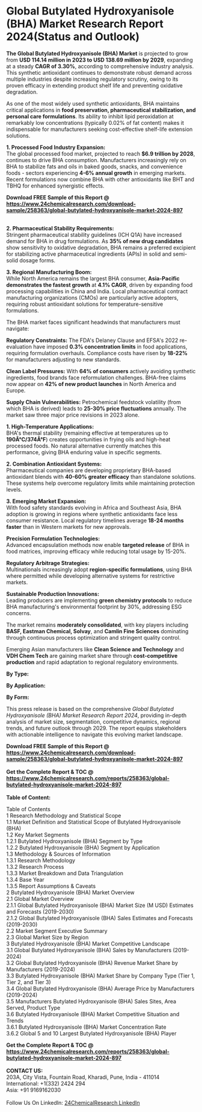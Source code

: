 <h1>Global Butylated Hydroxyanisole (BHA) Market Research Report 2024(Status and Outlook)</h1><p><strong>The Global Butylated Hydroxyanisole (BHA) Market</strong> is projected to grow from <strong>USD 114.14 million in 2023 to USD 138.69 million by 2029</strong>, expanding at a steady <strong>CAGR of 3.30%</strong>, according to comprehensive industry analysis. This synthetic antioxidant continues to demonstrate robust demand across multiple industries despite increasing regulatory scrutiny, owing to its proven efficacy in extending product shelf life and preventing oxidative degradation.</p><p>As one of the most widely used synthetic antioxidants, BHA maintains critical applications in <strong>food preservation, pharmaceutical stabilization, and personal care formulations</strong>. Its ability to inhibit lipid peroxidation at remarkably low concentrations (typically 0.02% of fat content) makes it indispensable for manufacturers seeking cost-effective shelf-life extension solutions.</p><p><strong>1. Processed Food Industry Expansion:</strong><br>
The global processed food market, projected to reach <strong>$6.9 trillion by 2028</strong>, continues to drive BHA consumption. Manufacturers increasingly rely on BHA to stabilize fats and oils in baked goods, snacks, and convenience foods - sectors experiencing <strong>4-6% annual growth</strong> in emerging markets. Recent formulations now combine BHA with other antioxidants like BHT and TBHQ for enhanced synergistic effects.</p><div><b>Download FREE Sample of this Report @ 
            <a href="https://www.24chemicalresearch.com/download-sample/258363/global-butylated-hydroxyanisole-market-2024-897">
            https://www.24chemicalresearch.com/download-sample/258363/global-butylated-hydroxyanisole-market-2024-897</a></b></div><br><p><strong>2. Pharmaceutical Stability Requirements:</strong><br>
Stringent pharmaceutical stability guidelines (ICH Q1A) have increased demand for BHA in drug formulations. As <strong>35% of new drug candidates</strong> show sensitivity to oxidative degradation, BHA remains a preferred excipient for stabilizing active pharmaceutical ingredients (APIs) in solid and semi-solid dosage forms.</p><p><strong>3. Regional Manufacturing Boom:</strong><br>
While North America remains the largest BHA consumer, <strong>Asia-Pacific demonstrates the fastest growth</strong> at <strong>4.1% CAGR</strong>, driven by expanding food processing capabilities in China and India. Local pharmaceutical contract manufacturing organizations (CMOs) are particularly active adopters, requiring robust antioxidant solutions for temperature-sensitive formulations.</p><p>The BHA market faces significant headwinds that manufacturers must navigate:</p><p><strong>Regulatory Constraints:</strong> The FDA's Delaney Clause and EFSA's 2022 re-evaluation have imposed <strong>0.3% concentration limits</strong> in food applications, requiring formulation overhauls. Compliance costs have risen by <strong>18-22%</strong> for manufacturers adjusting to new standards.</p><p><strong>Clean Label Pressures:</strong> With <strong>64% of consumers</strong> actively avoiding synthetic ingredients, food brands face reformulation challenges. BHA-free claims now appear on <strong>42% of new product launches</strong> in North America and Europe.</p><p><strong>Supply Chain Vulnerabilities:</strong> Petrochemical feedstock volatility (from which BHA is derived) leads to <strong>25-30% price fluctuations</strong> annually. The market saw three major price revisions in 2023 alone.</p><p><strong>1. High-Temperature Applications:</strong><br>
BHA's thermal stability (remaining effective at temperatures up to <strong>190Â°C/374Â°F</strong>) creates opportunities in frying oils and high-heat processed foods. No natural alternative currently matches this performance, giving BHA enduring value in specific segments.</p><p><strong>2. Combination Antioxidant Systems:</strong><br>
Pharmaceutical companies are developing proprietary BHA-based antioxidant blends with <strong>40-60% greater efficacy</strong> than standalone solutions. These systems help overcome regulatory limits while maintaining protection levels.</p><p><strong>3. Emerging Market Expansion:</strong><br>
With food safety standards evolving in Africa and Southeast Asia, BHA adoption is growing in regions where synthetic antioxidants face less consumer resistance. Local regulatory timelines average <strong>18-24 months faster</strong> than in Western markets for new approvals.</p><p><strong>Precision Formulation Technologies:</strong><br>
	Advanced encapsulation methods now enable <strong>targeted release</strong> of BHA in food matrices, improving efficacy while reducing total usage by 15-20%.</p><p><strong>Regulatory Arbitrage Strategies:</strong><br>
	Multinationals increasingly adopt <strong>region-specific formulations</strong>, using BHA where permitted while developing alternative systems for restrictive markets.</p><p><strong>Sustainable Production Innovations:</strong><br>
	Leading producers are implementing <strong>green chemistry protocols</strong> to reduce BHA manufacturing's environmental footprint by 30%, addressing ESG concerns.</p><p>The market remains <strong>moderately consolidated</strong>, with key players including <strong>BASF, Eastman Chemical, Solvay</strong>, and <strong>Camlin Fine Sciences</strong> dominating through continuous process optimization and stringent quality control.</p><p>Emerging Asian manufacturers like <strong>Clean Science and Technology</strong> and <strong>VDH Chem Tech</strong> are gaining market share through <strong>cost-competitive production</strong> and rapid adaptation to regional regulatory environments.</p><p><strong>By Type:</strong></p><p><strong>By Application:</strong></p><p><strong>By Form:</strong></p><p>This press release is based on the comprehensive <em>Global Butylated Hydroxyanisole (BHA) Market Research Report 2024</em>, providing in-depth analysis of market size, segmentation, competitive dynamics, regional trends, and future outlook through 2029. The report equips stakeholders with actionable intelligence to navigate this evolving market landscape.</p><div><b>Download FREE Sample of this Report @ 
            <a href="https://www.24chemicalresearch.com/download-sample/258363/global-butylated-hydroxyanisole-market-2024-897">
            https://www.24chemicalresearch.com/download-sample/258363/global-butylated-hydroxyanisole-market-2024-897</a></b></div><br><div><b>Get the Complete Report & TOC @ 
            <a href="https://www.24chemicalresearch.com/reports/258363/global-butylated-hydroxyanisole-market-2024-897">
            https://www.24chemicalresearch.com/reports/258363/global-butylated-hydroxyanisole-market-2024-897</a></b></div><br>
            <b>Table of Content:</b><p>Table of Contents<br />
1 Research Methodology and Statistical Scope<br />
1.1 Market Definition and Statistical Scope of Butylated Hydroxyanisole (BHA)<br />
1.2 Key Market Segments<br />
1.2.1 Butylated Hydroxyanisole (BHA) Segment by Type<br />
1.2.2 Butylated Hydroxyanisole (BHA) Segment by Application<br />
1.3 Methodology & Sources of Information<br />
1.3.1 Research Methodology<br />
1.3.2 Research Process<br />
1.3.3 Market Breakdown and Data Triangulation<br />
1.3.4 Base Year<br />
1.3.5 Report Assumptions & Caveats<br />
2 Butylated Hydroxyanisole (BHA) Market Overview<br />
2.1 Global Market Overview<br />
2.1.1 Global Butylated Hydroxyanisole (BHA) Market Size (M USD) Estimates and Forecasts (2019-2030)<br />
2.1.2 Global Butylated Hydroxyanisole (BHA) Sales Estimates and Forecasts (2019-2030)<br />
2.2 Market Segment Executive Summary<br />
2.3 Global Market Size by Region<br />
3 Butylated Hydroxyanisole (BHA) Market Competitive Landscape<br />
3.1 Global Butylated Hydroxyanisole (BHA) Sales by Manufacturers (2019-2024)<br />
3.2 Global Butylated Hydroxyanisole (BHA) Revenue Market Share by Manufacturers (2019-2024)<br />
3.3 Butylated Hydroxyanisole (BHA) Market Share by Company Type (Tier 1, Tier 2, and Tier 3)<br />
3.4 Global Butylated Hydroxyanisole (BHA) Average Price by Manufacturers (2019-2024)<br />
3.5 Manufacturers Butylated Hydroxyanisole (BHA) Sales Sites, Area Served, Product Type<br />
3.6 Butylated Hydroxyanisole (BHA) Market Competitive Situation and Trends<br />
3.6.1 Butylated Hydroxyanisole (BHA) Market Concentration Rate<br />
3.6.2 Global 5 and 10 Largest Butylated Hydroxyanisole (BHA) Player</p><div><b>Get the Complete Report & TOC @ 
            <a href="https://www.24chemicalresearch.com/reports/258363/global-butylated-hydroxyanisole-market-2024-897">
            https://www.24chemicalresearch.com/reports/258363/global-butylated-hydroxyanisole-market-2024-897</a></b></div><br><b>CONTACT US:</b><br>
            203A, City Vista, Fountain Road, Kharadi, Pune, India - 411014<br>
            International: +1(332) 2424 294<br>
            Asia: +91 9169162030 <br><br>
            Follow Us On LinkedIn: <a href="https://www.linkedin.com/company/24chemicalresearch/">24ChemicalResearch LinkedIn</a>